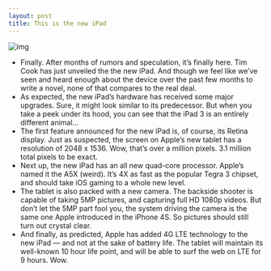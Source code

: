 ```yaml
---
layout: post
title: This is the new iPad
---
```

![img](http://media.idownloadblog.com/wp-content/uploads/2012/03/new-ipad.jpg)
* Finally. After months of rumors and speculation, it’s finally here. Tim Cook has just unveiled the the new iPad. And though we feel like we’ve seen and heard enough about the device over the past few months to write a novel, none of that compares to the real deal.
* As expected, the new iPad’s hardware has received some major upgrades. Sure, it might look similar to its predecessor. But when you take a peek under its hood, you can see that the iPad 3 is an entirely different animal…
* The first feature announced for the new iPad is, of course, its Retina display. Just as suspected, the screen on Apple’s new tablet has a resolution of 2048 x 1536. Wow, that’s over a million pixels. 3.1 million total pixels to be exact.
* Next up, the new iPad has an all new quad-core processor. Apple’s named it the A5X (weird). It’s 4X as fast as the popular Tegra 3 chipset, and should take iOS gaming to a whole new level.
* The tablet is also packed with a new camera. The backside shooter is capable of taking 5MP pictures, and capturing full HD 1080p videos. But don’t let the 5MP part fool you, the system driving the camera is the same one Apple introduced in the iPhone 4S. So pictures should still turn out crystal clear.
* And finally, as predicted, Apple has added 4G LTE technology to the new iPad — and not at the sake of battery life. The tablet will maintain its well-known 10 hour life point, and will be able to surf the web on LTE for 9 hours. Wow.

